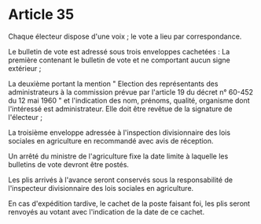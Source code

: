 # Article 35

Chaque électeur dispose d'une voix ; le vote a lieu par correspondance.

Le bulletin de vote est adressé sous trois enveloppes cachetées : La première contenant le bulletin de vote et ne comportant aucun signe extérieur ;

La deuxième portant la mention " Election des représentants des administrateurs à la commission prévue par l'article 19 du décret n° 60-452 du 12 mai 1960 " et l'indication des nom, prénoms, qualité, organisme dont l'intéressé est administrateur. Elle doit être revêtue de la signature de l'électeur ;

La troisième enveloppe adressée à l'inspection divisionnaire des lois sociales en agriculture en recommandé avec avis de réception.

Un arrêté du ministre de l'agriculture fixe la date limite à laquelle les bulletins de vote devront être postés.

Les plis arrivés à l'avance seront conservés sous la responsabilité de l'inspecteur divisionnaire des lois sociales en agriculture.

En cas d'expédition tardive, le cachet de la poste faisant foi, les plis seront renvoyés au votant avec l'indication de la date de ce cachet.
